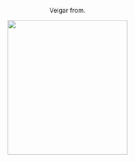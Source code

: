<!--
![header](https://capsule-render.vercel.app/api?type=waving&color=auto&height=300&section=header&text=Veigar%20from.&fontSize=30)
-->

<!--
<p align="center">
<img src="https://user-images.githubusercontent.com/94657322/177346696-47893ea4-cc3e-46b3-9546-a8bea8bb49df.png" height="370px" width="900px">
</p>
-->


<p align="center">
Veigar from.
</p>

<p align="center">
<img src="https://user-images.githubusercontent.com/94657322/176691993-3808f153-80b5-4271-9c86-46cb1bef9bb3.png" height="303px" width="270px">
</p>

<!--
<p align="center">
<img src="https://img.shields.io/badge/Oracle-F80000?style=flat-square&logo=Oracle&logoColor=white"/>
</p>
-->


<!--
**AYH9601/AYH9601** is a ✨ _special_ ✨ repository because its `README.md` (this file) appears on your GitHub profile.



- 🔭 I’m currently working on ...
- 🌱 I’m currently learning ...
- 👯 I’m looking to collaborate on ...
- 🤔 I’m looking for help with ...
- 💬 Ask me about ...
- 📫 How to reach me: ...
- 😄 Pronouns: ...
- ⚡ Fun fact: ...
-->
